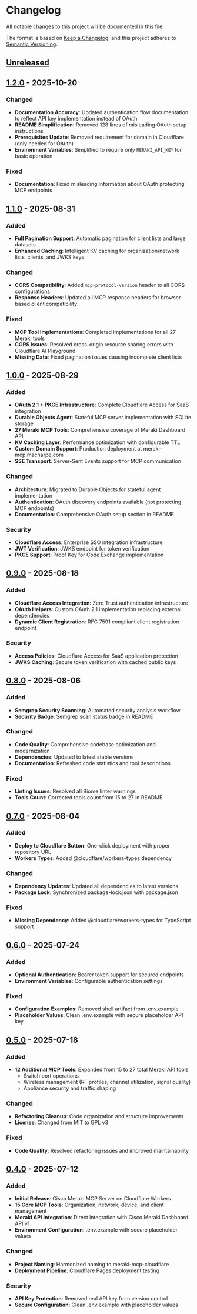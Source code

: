 # Changelog

All notable changes to this project will be documented in this file.

The format is based on [Keep a Changelog](https://keepachangelog.com/en/1.0.0/),
and this project adheres to [Semantic Versioning](https://semver.org/spec/v2.0.0.html).

## [Unreleased]

## [1.2.0] - 2025-10-20

### Changed
- **Documentation Accuracy**: Updated authentication flow documentation to reflect API key implementation instead of OAuth
- **README Simplification**: Removed 128 lines of misleading OAuth setup instructions
- **Prerequisites Update**: Removed requirement for domain in Cloudflare (only needed for OAuth)
- **Environment Variables**: Simplified to require only `MERAKI_API_KEY` for basic operation

### Fixed
- **Documentation**: Fixed misleading information about OAuth protecting MCP endpoints

## [1.1.0] - 2025-08-31

### Added
- **Full Pagination Support**: Automatic pagination for client lists and large datasets
- **Enhanced Caching**: Intelligent KV caching for organization/network lists, clients, and JWKS keys

### Changed
- **CORS Compatibility**: Added `mcp-protocol-version` header to all CORS configurations
- **Response Headers**: Updated all MCP response headers for browser-based client compatibility

### Fixed
- **MCP Tool Implementations**: Completed implementations for all 27 Meraki tools
- **CORS Issues**: Resolved cross-origin resource sharing errors with Cloudflare AI Playground
- **Missing Data**: Fixed pagination issues causing incomplete client lists

## [1.0.0] - 2025-08-29

### Added
- **OAuth 2.1 + PKCE Infrastructure**: Complete Cloudflare Access for SaaS integration
- **Durable Objects Agent**: Stateful MCP server implementation with SQLite storage
- **27 Meraki MCP Tools**: Comprehensive coverage of Meraki Dashboard API
- **KV Caching Layer**: Performance optimization with configurable TTL
- **Custom Domain Support**: Production deployment at meraki-mcp.macharpe.com
- **SSE Transport**: Server-Sent Events support for MCP communication

### Changed
- **Architecture**: Migrated to Durable Objects for stateful agent implementation
- **Authentication**: OAuth discovery endpoints available (not protecting MCP endpoints)
- **Documentation**: Comprehensive OAuth setup section in README

### Security
- **Cloudflare Access**: Enterprise SSO integration infrastructure
- **JWT Verification**: JWKS endpoint for token verification
- **PKCE Support**: Proof Key for Code Exchange implementation

## [0.9.0] - 2025-08-18

### Added
- **Cloudflare Access Integration**: Zero Trust authentication infrastructure
- **OAuth Helpers**: Custom OAuth 2.1 implementation replacing external dependencies
- **Dynamic Client Registration**: RFC 7591 compliant client registration endpoint

### Security
- **Access Policies**: Cloudflare Access for SaaS application protection
- **JWKS Caching**: Secure token verification with cached public keys

## [0.8.0] - 2025-08-06

### Added
- **Semgrep Security Scanning**: Automated security analysis workflow
- **Security Badge**: Semgrep scan status badge in README

### Changed
- **Code Quality**: Comprehensive codebase optimization and modernization
- **Dependencies**: Updated to latest stable versions
- **Documentation**: Refreshed code statistics and tool descriptions

### Fixed
- **Linting Issues**: Resolved all Biome linter warnings
- **Tools Count**: Corrected tools count from 15 to 27 in README

## [0.7.0] - 2025-08-04

### Added
- **Deploy to Cloudflare Button**: One-click deployment with proper repository URL
- **Workers Types**: Added @cloudflare/workers-types dependency

### Changed
- **Dependency Updates**: Updated all dependencies to latest versions
- **Package Lock**: Synchronized package-lock.json with package.json

### Fixed
- **Missing Dependency**: Added @cloudflare/workers-types for TypeScript support

## [0.6.0] - 2025-07-24

### Added
- **Optional Authentication**: Bearer token support for secured endpoints
- **Environment Variables**: Configurable authentication settings

### Fixed
- **Configuration Examples**: Removed shell artifact from .env.example
- **Placeholder Values**: Clean .env.example with secure placeholder API key

## [0.5.0] - 2025-07-18

### Added
- **12 Additional MCP Tools**: Expanded from 15 to 27 total Meraki API tools
  - Switch port operations
  - Wireless management (RF profiles, channel utilization, signal quality)
  - Appliance security and traffic shaping

### Changed
- **Refactoring Cleanup**: Code organization and structure improvements
- **License**: Changed from MIT to GPL v3

### Fixed
- **Code Quality**: Resolved refactoring issues and improved maintainability

## [0.4.0] - 2025-07-12

### Added
- **Initial Release**: Cisco Meraki MCP Server on Cloudflare Workers
- **15 Core MCP Tools**: Organization, network, device, and client management
- **Meraki API Integration**: Direct integration with Cisco Meraki Dashboard API v1
- **Environment Configuration**: .env.example with secure placeholder values

### Changed
- **Project Naming**: Harmonized naming to meraki-mcp-cloudflare
- **Deployment Pipeline**: Cloudflare Pages deployment testing

### Security
- **API Key Protection**: Removed real API key from version control
- **Secure Configuration**: Clean .env.example with placeholder values

[Unreleased]: https://github.com/macharpe/meraki-mcp-cloudflare/compare/v1.2.0...HEAD
[1.2.0]: https://github.com/macharpe/meraki-mcp-cloudflare/compare/v1.1.0...v1.2.0
[1.1.0]: https://github.com/macharpe/meraki-mcp-cloudflare/compare/v1.0.0...v1.1.0
[1.0.0]: https://github.com/macharpe/meraki-mcp-cloudflare/compare/v0.9.0...v1.0.0
[0.9.0]: https://github.com/macharpe/meraki-mcp-cloudflare/compare/v0.8.0...v0.9.0
[0.8.0]: https://github.com/macharpe/meraki-mcp-cloudflare/compare/v0.7.0...v0.8.0
[0.7.0]: https://github.com/macharpe/meraki-mcp-cloudflare/compare/v0.6.0...v0.7.0
[0.6.0]: https://github.com/macharpe/meraki-mcp-cloudflare/compare/v0.5.0...v0.6.0
[0.5.0]: https://github.com/macharpe/meraki-mcp-cloudflare/compare/v0.4.0...v0.5.0
[0.4.0]: https://github.com/macharpe/meraki-mcp-cloudflare/releases/tag/v0.4.0
